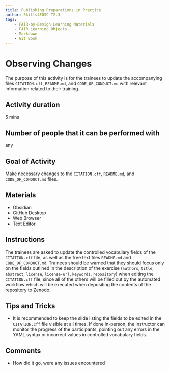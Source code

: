 ```yaml
---
title: Publishing Preparations in Practice
author: Skills4EOSC T2.3
tags: 
    - FAIR-by-Design Learning Materials
    - FAIR Learning Objects
    - Markdown
    - Git Book
---
```


# Observing Changes

The purpose of this activity is for the trainees to update the accompanying files `CITATION.cff`, `README.md`, and `CODE_OF_CONDUCT.md` with relevant information related to their training.

## Activity duration

5 mins

## Number of people that it can be performed with

any

## Goal of Activity

Make necessary changes to the `CITATION.cff`, `README.md`, and `CODE_OF_CONDUCT.md` files.

## Materials

- Obsidian
- GitHub Desktop
- Web Browser
- Text Editor

## Instructions

The trainees are asked to update the controlled vocabulary fields of the `CITATION.cff` file, as well as the free text files `README.md` and `CODE_OF_CONDUCT.md`. Trainees should be warned that they should focus only on the fields outlined in the description of the exercise (`authors`, `title`, `abstract`, `license`, `license-url`, `keywords`, `repository`) when editing the `CITATION.cff` file, since all of the others will be filled out by the automated workflow which will be executed when depositing the contents of the repository to Zenodo.

## Tips and Tricks

- It is recommended to keep the slide listing the fields to be edited in the `CITATION.cff` file visible at all times. If done in-person, the instructor can monitor the progress of the participants, pointing out any errors in the YAML syntax or incorrect values in controlled vocabulary fields.

## Comments

- How did it go, were any issues encountered
